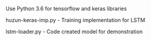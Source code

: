 Use Python 3.6 for tensorflow and keras libraries 

huzun-keras-imp.py - Training implementation for LSTM

lstm-loader.py - Code created model for demonstration
